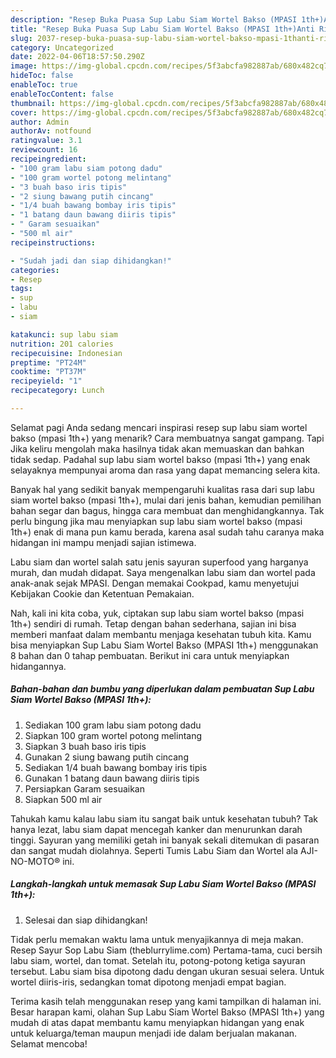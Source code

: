 ```yaml
---
description: "Resep Buka Puasa Sup Labu Siam Wortel Bakso (MPASI 1th+)Anti Ribet"
title: "Resep Buka Puasa Sup Labu Siam Wortel Bakso (MPASI 1th+)Anti Ribet"
slug: 2037-resep-buka-puasa-sup-labu-siam-wortel-bakso-mpasi-1thanti-ribet
category: Uncategorized
date: 2022-04-06T18:57:50.290Z
image: https://img-global.cpcdn.com/recipes/5f3abcfa982887ab/680x482cq70/sup-labu-siam-wortel-bakso-mpasi-1th-foto-resep-utama.jpg
hideToc: false
enableToc: true
enableTocContent: false
thumbnail: https://img-global.cpcdn.com/recipes/5f3abcfa982887ab/680x482cq70/sup-labu-siam-wortel-bakso-mpasi-1th-foto-resep-utama.jpg
cover: https://img-global.cpcdn.com/recipes/5f3abcfa982887ab/680x482cq70/sup-labu-siam-wortel-bakso-mpasi-1th-foto-resep-utama.jpg
author: Admin
authorAv: notfound
ratingvalue: 3.1
reviewcount: 16
recipeingredient:
- "100 gram labu siam potong dadu"
- "100 gram wortel potong melintang"
- "3 buah baso iris tipis"
- "2 siung bawang putih cincang"
- "1/4 buah bawang bombay iris tipis"
- "1 batang daun bawang diiris tipis"
- " Garam sesuaikan"
- "500 ml air"
recipeinstructions:

- "Sudah jadi dan siap dihidangkan!"
categories:
- Resep
tags:
- sup
- labu
- siam

katakunci: sup labu siam 
nutrition: 201 calories
recipecuisine: Indonesian
preptime: "PT24M"
cooktime: "PT37M"
recipeyield: "1"
recipecategory: Lunch

---
```



Selamat pagi Anda sedang mencari inspirasi resep sup labu siam wortel bakso (mpasi 1th+) yang menarik? Cara membuatnya sangat gampang. Tapi Jika keliru mengolah maka hasilnya tidak akan memuaskan dan bahkan tidak sedap. Padahal sup labu siam wortel bakso (mpasi 1th+) yang enak selayaknya mempunyai aroma dan rasa yang dapat memancing selera kita.


Banyak hal yang sedikit banyak mempengaruhi kualitas rasa dari sup labu siam wortel bakso (mpasi 1th+), mulai dari jenis bahan, kemudian pemilihan bahan segar dan bagus, hingga cara membuat dan menghidangkannya. Tak perlu bingung jika mau menyiapkan sup labu siam wortel bakso (mpasi 1th+) enak di mana pun kamu berada, karena asal sudah tahu caranya maka hidangan ini mampu menjadi sajian istimewa.

Labu siam dan wortel salah satu jenis sayuran superfood yang harganya murah, dan mudah didapat. Saya mengenalkan labu siam dan wortel pada anak-anak sejak MPASI. Dengan memakai Cookpad, kamu menyetujui Kebijakan Cookie dan Ketentuan Pemakaian.


Nah, kali ini kita coba, yuk, ciptakan sup labu siam wortel bakso (mpasi 1th+) sendiri di rumah. Tetap dengan bahan sederhana, sajian ini bisa memberi manfaat dalam membantu menjaga kesehatan tubuh kita. Kamu bisa menyiapkan Sup Labu Siam Wortel Bakso (MPASI 1th+) menggunakan 8 bahan dan 0 tahap pembuatan. Berikut ini cara untuk menyiapkan hidangannya.

<!--inarticleads1-->

##### Bahan-bahan dan bumbu yang diperlukan dalam pembuatan Sup Labu Siam Wortel Bakso (MPASI 1th+):

1. Sediakan 100 gram labu siam potong dadu
1. Siapkan 100 gram wortel potong melintang
1. Siapkan 3 buah baso iris tipis
1. Gunakan 2 siung bawang putih cincang
1. Sediakan 1/4 buah bawang bombay iris tipis
1. Gunakan 1 batang daun bawang diiris tipis
1. Persiapkan  Garam sesuaikan
1. Siapkan 500 ml air


Tahukah kamu kalau labu siam itu sangat baik untuk kesehatan tubuh? Tak hanya lezat, labu siam dapat mencegah kanker dan menurunkan darah tinggi. Sayuran yang memiliki getah ini banyak sekali ditemukan di pasaran dan sangat mudah diolahnya. Seperti Tumis Labu Siam dan Wortel ala AJI-NO-MOTO® ini. 

<!--inarticleads2-->

##### Langkah-langkah untuk memasak Sup Labu Siam Wortel Bakso (MPASI 1th+):


1. Selesai dan siap dihidangkan!

Tidak perlu memakan waktu lama untuk menyajikannya di meja makan. Resep Sayur Sop Labu Siam (theblurrylime.com) Pertama-tama, cuci bersih labu siam, wortel, dan tomat. Setelah itu, potong-potong ketiga sayuran tersebut. Labu siam bisa dipotong dadu dengan ukuran sesuai selera. Untuk wortel diiris-iris, sedangkan tomat dipotong menjadi empat bagian. 

Terima kasih telah menggunakan resep yang kami tampilkan di halaman ini. Besar harapan kami, olahan Sup Labu Siam Wortel Bakso (MPASI 1th+) yang mudah di atas dapat membantu kamu menyiapkan hidangan yang enak untuk keluarga/teman maupun menjadi ide dalam berjualan makanan. Selamat mencoba!
